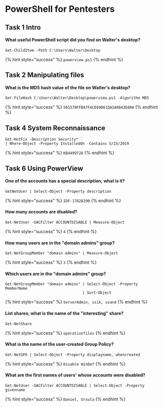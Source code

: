 # PowerShell for Pentesters

## Task 1 Intro

#### What useful PowerShell script did you find on Walter's desktop?

```
Get-ChildItem -Path C:\Users\Walter\Desktop
```

{% hint style="success" %}
`powerview.ps1`
{% endhint %}

## Task 2 Manipulating files

#### What is the MD5 hash value of the file on Walter's desktop?

```
Get-FileHash C:\Users\Walter\Desktop\powerview.ps1 -Algorithm MD5
```

{% hint style="success" %}
`501570FFBA7FACE69D61DA1A0843E89A`
{% endhint %}

## Task 4 System Reconnaissance

```
Get-HotFix -Description Security* `
| Where-Object -Property InstalledOn -Contains 5/15/2019
```

{% hint style="success" %}
`KB4499728`
{% endhint %}

## Task 6 Using PowerView

#### One of the accounts has a special description; what is it?

```
GetNetUser | Select-Object -Property description
```

{% hint style="success" %}
`IDF-17828290`
{% endhint %}

#### How many accounts are disabled?

```
Get-NetUser -UACFilter ACCOUNTDISABLE | Measure-Object
```

{% hint style="success" %}
`4`
{% endhint %}

#### How many users are in the "domain admins" group?

```
Get-NetGroupMember "domain admins" | Measure-Object
```

{% hint style="success" %}
`3`
{% endhint %}

#### Which users are in the "domain admins" group?

```
Get-NetGroupMember "domain admins" | Select-Object -Property MemberName `
                                   | Sort-Object
```

{% hint style="success" %}
`ServerAdmin, ssik, usand`
{% endhint %}

#### List shares; what is the name of the "interesting" share?

```
Get-NetShare
```

{% hint style="success" %}
`operationfiles`
{% endhint %}

#### What is the name of the user-created Group Policy?

```
Get-NetGPO | Select-Object -Property displayname, whencreated
```

{% hint style="success" %}
`Disable WinDef`
{% endhint %}

#### What are the first names of users' whose accounts were disabled?

```
Get-NetUser -UACFilter ACCOUNTDISABLE | Select-Object -Property givenname 
```

{% hint style="success" %}
`Daniel, Ursula`
{% endhint %}
